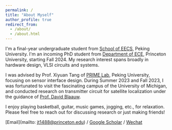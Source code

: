 ```yaml
---
permalink: /
title: "About Myself"
author_profile: true
redirect_from: 
  - /about/
  - /about.html
---
```


I'm a final-year undergraduate student from [School of EECS](https://eecs.pku.edu.cn/), Peking University. I'm an incoming PhD student from [Department of ECE](https://ece.princeton.edu/), Princeton University, starting Fall 2024. My research interest spans broadly in hardware design, VLSI circuits and systems.

I was advised by Prof. Xiyuan Tang of [PRIME Lab](https://tangresearch.top/index.html), Peking University, focusing on sensor interface design. During Summer 2023 and Fall 2023, I was fortunated to visit the fascinating campus of the University of Michigan, and conducted research on transmitter circuit for satellite localization under the guidance of [Prof. David Blaauw](https://blaauw.engin.umich.edu/).

I enjoy playing basketball, guitar, music games, jogging, etc., for relaxation. Please feel free to reach out for discussing research or just making friends!

[Email](mailto: jt1488@princeton.edu) / [Google Scholar](https://scholar.google.com/citations?hl=zh-CN&user=0mVEUvgAAAAJ) / [Wechat](../images/wechat.jpg)
